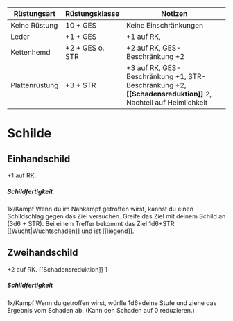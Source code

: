 
| Rüstungsart    | Rüstungsklasse  | Notizen                                                                                                     |
| -------------- | --------------- | ----------------------------------------------------------------------------------------------------------- |
| Keine Rüstung  | 10 + GES        | Keine Einschränkungen                                                                                       |
| Leder          | +1 + GES        | +1 auf RK,                                                                                                  |
| Kettenhemd     | +2 + GES o. STR | +2 auf RK,  GES-Beschränkung +2                                                                             |
| Plattenrüstung | +3 + STR        | +3 auf RK, GES-Beschränkung +1, STR-Beschränkung +2, **[[Schadensreduktion]]** 2, Nachteil auf Heimlichkeit |

# Schilde
## Einhandschild

+1 auf RK. 

##### Schildfertigkeit
1x/Kampf
Wenn du im Nahkampf getroffen wirst, kannst du einen Schildschlag gegen das Ziel versuchen.
Greife das Ziel mit deinem Schild an (3d6 + STR). Bei einem Treffer bekommt das Ziel 1d6+STR [[Wucht|Wuchtschaden]] und ist [[liegend]]. 

## Zweihandschild
+2 auf RK. [[Schadensreduktion]] 1 

##### Schildfertigkeit
1x/Kampf
Wenn du getroffen wirst, würfle 1d6+deine Stufe und ziehe das Ergebnis vom Schaden ab. (Kann den Schaden auf 0 reduzieren.)